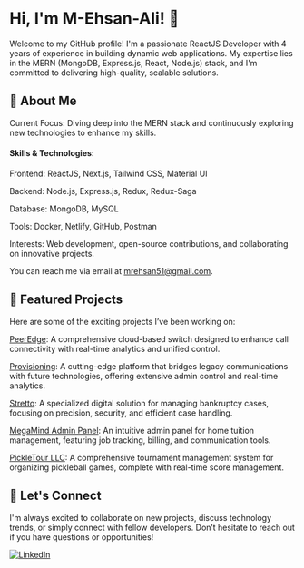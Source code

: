 <h1>Hi, I'm M-Ehsan-Ali! 👋</h1>

Welcome to my GitHub profile! I'm a passionate ReactJS Developer with 4 years of experience in building dynamic web applications. My expertise lies in the MERN (MongoDB, Express.js, React, Node.js) stack, and I'm committed to delivering high-quality, scalable solutions.

<h2>🚀 About Me</h2>
Current Focus: Diving deep into the MERN stack and continuously exploring new technologies to enhance my skills.

<h4>Skills & Technologies:</h4>

Frontend: ReactJS, Next.js, Tailwind CSS, Material UI

Backend: Node.js, Express.js, Redux, Redux-Saga

Database: MongoDB, MySQL

Tools: Docker, Netlify, GitHub, Postman

Interests: Web development, open-source contributions, and collaborating on innovative projects.

You can reach me via email at [mrehsan51@gmail.com](mailto:mrehsan51@gmail.com).

<h2>🌟 Featured Projects</h2>

Here are some of the exciting projects I’ve been working on:

<a href="https://hcc-dev.peeredge.com/auth/login" target="_blank">PeerEdge</a>: A comprehensive cloud-based switch designed to enhance call connectivity with real-time analytics and unified control.

<a href="https://prov-dev.peeredge.com/" target="_blank">Provisioning</a>: A cutting-edge platform that bridges legacy communications with future technologies, offering extensive admin control and real-time analytics.

<a href="https://www.stretto.com/" target="_blank">Stretto</a>: A specialized digital solution for managing bankruptcy cases, focusing on precision, security, and efficient case handling.

<a href="https://megamind-admin.netlify.app/" target="blank">MegaMind Admin Panel</a>: An intuitive admin panel for home tuition management, featuring job tracking, billing, and communication tools.

<a href="https://www.pickletour.com/" target="_blank">PickleTour LLC</a>: A comprehensive tournament management system for organizing pickleball games, complete with real-time score management.

<h2>🤝 Let's Connect</h2>

I'm always excited to collaborate on new projects, discuss technology trends, or simply connect with fellow developers. Don’t hesitate to reach out if you have questions or opportunities!

<a href="https://www.linkedin.com/in/ehsan-ali-135291120/" target="_blank"><img src="https://img.shields.io/badge/LinkedIn-Connect-blue?logo=linkedin&style=flat" alt="LinkedIn"></a>
